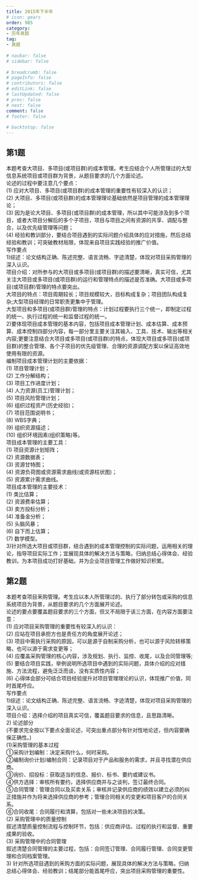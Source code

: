```yaml
---  
title: 2015年下半年  
# icon: gears  
order: 985  
category:  
- 历年真题  
tag:  
- 真题  
  
# navbar: false  
# sidebar: false  
  
# breadcrumb: false  
# pageInfo: false  
# contributors: false  
# editLink: false  
# lastUpdated: false  
# prev: false  
# next: false  
comment: false  
# footer: false  
  
# backtotop: false  
---  
```

## 第1题 ##

本题考查大项目、多项目(或项目群)的成本管理。考生应结合个人所管理过的大型信息系统项目或项目群为背景，从题目要求的几个方面论述。  
论述的过程中要注意几个要点：  
(1) 应对大项目、多项目(或项目群)的成本管理的重要性有较深入的认识；  
(2) 大项目、多项目(或项目群)的成本管理理论基础依然是项目管理的成本管理理论；  
(3) 因为是论大项目、多项目(或项目群)的成本管理，所以其中可能涉及到多个项目，或者大项目分解后的多个子项目，项目与项目之间有资源的共享、调配与整合，以及优先级管理等问题；  
(4) 经验和教训部分，要结合项目遇到的实际问题介绍具体的应对措施，然后总结经验和教训；可突破教材局限，体现来自项目实践经验的推广价值。  
写作要点  
1)综述：论文结构正确、陈述完整、语言流畅、字迹清楚，体现对项目采购管理的深入认识。  
项目介绍：对所参与的大项目或多项目(或项目群)的描述要清晰，真实可信，尤其关注大项目或多项目(或项目群)的运行和管理特点的描述是否准确。大项目或多项目(或项目群)管理的特点要突出。  
大项目的特点：项目周期较长；项目规模较大，目标构成复杂；项目团队构成复杂;大型项目经理的日常职责更集中于管理。  
大型项目和多项目(或项目群)管理的特点：计划过程要执行三个统一，即制定过程的统一、执行过程的统一和监督过程的统一。  
2)要体现项目成本管理的基本内容，包括项目成本管理计划、成本估算、成本预算、成本控制四部分内容，每一部分里主要关注其输入、工具、技术、输出等相关内容;更要注意结合大项目或多项目(或项目群)的特点，体现大项目或多项目(或项目群)的整合管理、各个子项目的优先级管理、合理的资源调配方案以保证高效地使用有限的资源。  
编制项目成本管理计划的主要依据：  
(1) 项目管理计划；  
(2) 工作分解结构；  
(3) 项目工作进度计划；  
(4) 人力资源(员工)管理计划；  
(5) 项目风险管理计划；  
(6) 组织过程资产(历史经验)；  
(7) 项目范围说明书；  
(8) WBS字典；  
(9) 组织资源描述；  
(10) 组织环境因素(组织策略)等。  
项目成本管理的主要工具：  
(1) 项目资源计划矩阵；  
(2) 资源数据表；  
(3) 资源甘特图；  
(4) 资源负荷图或资源需求曲线(或资源柱状图)；  
(5) 资源累计需求曲线。  
项目成本管理的主要技术：  
(1) 类比估算；  
(2) 资源费率估算；  
(3) 卖方投标分析；  
(4) 准备金分析；  
(5) 头脑风暴；  
(6) 自下而上估算；   
(7) 数学模型。  
3)针对所选大项目或项目群，结合遇到的成本管理控制的实际问题，运用相关的理论，指导项目实际工作；宜展现具体的解决方法与策略，归纳总结心得体会、经验教训，为本项目成功打好基础，并为企业项目管理工作做好知识积累。  


## 第2题 ##

本题考查项目釆购管理。考生应以本人所管理过的、执行了部分转包或采购的信息系统项目为背景，从题目要求的几个方面展开论述。  
论述的要点要覆盖题目要求的三个方面，但又不局限于该三方面，在内容方面要注意：  
(1) 应对项目采购管理的重要性有较深入的认识：  
(2) 应站在项目承担方也是责任方的角度展开论述；  
(3) 项目中需执行采购的原因，可以是源于自制采购分析，也可以源于风险转移策略，也可以源于需求变更等；  
(4) 应覆盖采购管理的核心内容，涉及规划、执行、监控、收尾，以及合同管理等;  
(5) 要结合项目实践，举例说明所选项目中遇到的实际问题，具体介绍的应对措施、方法流程，避免泛泛而谈，没有实质性内容；  
(6) 心得体会部分可结合项目经验提升对项目管理理论的认识，体现推广价值，同时首尾呼应。  
写作要点  
1)综述：论文结构正确、陈述完整、语言流畅、字迹清楚，体现对项目采购管理的深入认识。   
项目介绍：选择介绍的项目真实可信，覆盖题目要求的信息，且思路清晰。  
2) 论述部分  
(不要求完全按以下要点全面论述，可突出重点部分有针对性地论述，但内容要确保正确性。)  
(1)采购管理的基本过程  
①采购计划编制：决定采购什么，何时采购。  
②编制询价计划/编制合同：记录项目对于产品和服务的需求，并且寻找潜在供应商。  
③询价、招投标：获取适当的信息、报价、标书、要约或建议书。  
④供方选择：审核所有要约，选择供应商并与之谈判，签订最终合同。  
⑤合同管理：管理合同以及买卖关系；审核并记录供应商的绩效以建立必须的纠正措施并作为将来选择供应商的参考；管理合同相关的变更和项目客户的合同关系。  
⑥合同收尾：合同履行和清算，包括对一些未决项目的决策。  
(2) 采购管理中的质量控制  
叙述清楚质量控制流程与控制环节，包括：供应商评估、过程的执行和监督、重要成果的验收。  
(3) 采购管理中的合同管理  
叙述清楚合同管理的主要过程，包括：合同签订管理、合同履行管理、合同变更管理和合同档案管理。  
3) 针对所选项目遇到的釆购方面的实际问题，展现具体的解决方法与策略，归纳总结心得体会、经验教训；结尾部分能首尾呼应，突出项目采购管理的重要性。  

